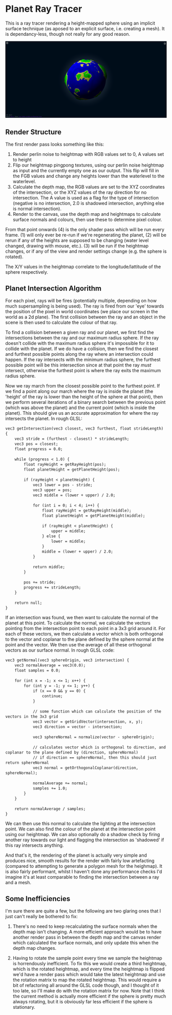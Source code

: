 # Planet Ray Tracer

This is a ray tracer rendering a height-mapped sphere using an implicit surface technique (as aposed to an explicit surface, i.e. creating a mesh). It is dependancy-less, though not really for any good reason.

![Screenshot](img/screenshot.png)

## Render Structure

The first render pass looks something like this:

1. Render perlin noise to heightmap with RGB values set to 0, A values set to height
2. Flip our heightmap pingpong textures, using our perlin noise heightmap as input and the currently empty one as our output. This flip will fill in the FGB values and change any heights lower than the waterlevel to the waterlevel.
3. Calculate the depth map, the RGB values are set to the XYZ coordinates of the intersection, or the XYZ values of the ray direction for no intersection. The A value is used as a flag for the type of intersection (negative is no intersection, 2.0 is shadowed intersection, anything else is normal intersection).
4. Render to the canvas, use the depth map and heightmaps to calculate surface normals and colours, then use these to determine pixel colour.

From that point onwards (4) is the only shader pass which will be run every frame. (1) will only ever be re-run if we're regenerating the planet, (2) will be rerun if any of the heights are supposed to be changing (water level changed, drawing with mouse, etc.). (3) will be run if the heightmap changes, or if any of the view and render settings change (e.g. the sphere is rotated).

The X/Y values in the heightmap correlate to the longitude/lattitude of the sphere respectively.

## Planet Intersection Algorithm

For each pixel, rays will be fires (potentially multiple, depending on how much supersampling is being used). The ray is fired from our 'eye' towards the position of the pixel in world coordinates (we place our screen in the world as a 2d plane). The first collision between the ray and an object in the scene is then used to calculate the colour of that ray.

To find a collision between a given ray and our planet, we first find the intersections between the ray and our maximum radius sphere. If the ray doesn't collide with the maximum radius sphere it's impossible for it to collide with the planet. If we do have a collision, then we find the closest and furthest possible points along the ray where an intersection could happen. If the ray intersects with the minimum radius sphere, the furthest possible point will be this intersection since at that point the ray *must* intersect, otherwise the furthest point is where the ray exits the maximum radius sphere.

Now we ray march from the closest possible point to the furthest point. If we find a point along our march where the ray is inside the planet (the 'height' of the ray is lower than the height of the sphere at that point), then we perform several iterations of a binary search between the previous point (which was above the planet) and the current point (which is inside the planet). This should give us an accurate approximation for where the ray intersects the planet. In rough GLSL:

    vec3 getIntersection(vec3 closest, vec3 furthest, float strideLength) {
        vec3 stride = (furthest - closest) * strideLength;
        vec3 pos = closest;
        float progress = 0.0;

        while (progress < 1.0) {
            float rayHeight = getRayHeight(pos);
            float planetHeight = getPlanetHeight(pos);

            if (rayHeight < planetHeight) {
                vec3 lower = pos - stride;
                vec3 upper = pos;
                vec3 middle = (lower + upper) / 2.0;

                for (int i = 0; i < 4; i++) {
                    float rayHeight = getRayHeight(middle);
                    float planetHeight = getPlanetHeight(middle);

                    if (rayHeight < planetHeight) {
                        upper = middle;
                    } else {
                        lower = middle;
                    }
                    middle = (lower + upper) / 2.0;
                }

                return middle;
            }

            pos += stride;
            progress += strideLength;
        }

        return null;
    }

If an intersection was found, we then want to calculate the normal of the planet at this point. To calculate the normal, we calculate the vectors pointing from the intersection point to each point in a 3x3 grid around it. For each of these vectors, we then calculate a vector which is both orthogonal to the vector and coplanar to the plane defined by the sphere normal at the point and the vector. We then use the average of all these orthogonal vectors as our surface normal. In rough GLSL code:

    vec3 getNormal(vec3 sphereOrigin, vec3 intersection) {
        vec3 normalAverage = vec3(0.0);
        float samples = 0.0;

        for (int x = -1; x <= 1; x++) {
            for (int y = -1; y <= 1; y++) {
                if (x == 0 && y == 0) {
                    continue;
                }

                // some function which can calculate the position of the vectors in the 3x3 grid
                vec3 vector = getGridVector(intersection, x, y);
                vec3 direction = vector - intersection;

                vec3 sphereNormal = normalize(vector - sphereOrigin);

                // calculates vector which is orthogonal to direction, and coplanar to the plane defined by (direction, sphereNormal)
                // if direction == sphereNormal, then this should just return sphereNormal
                vec3 normal = getOrthogonalCoplanar(direction, sphereNormal);

                normalAverage += normal;
                samples += 1.0;
            }
        }

        return normalAverage / samples;
    }

We can then use this normal to calculate the lighting at the intersection point. We can also find the colour of the planet at the intersection point using our heightmap. We can also optionally do a shadow check by firing another ray towards our light and flagging the intersection as 'shadowed' if this ray intersects anything.

And that's it, the rendering of the planet is actually very simple and produces nice, smooth results for the render with fairly low artefacting (compared to attempting to generate a polygon mesh for the heighmap). It is also fairly performant, whilst I haven't done any performance checks I'd imagine it's at least comparable to finding the intersection between a ray and a mesh.

## Some Inefficiencies

I'm sure there are quite a few, but the following are two glaring ones that I just can't really be bothered to fix:

1. There's no need to keep recalculating the surface normals when the depth map isn't changing. A more efficient approach would be to have another render pass in between the depth map and the canvas render which calculated the surface normals, and only update this when the depth map changes.

2. Having to rotate the sample point every time we sample the heightmap is horrendously inefficient. To fix this we would create a third heightmap, which is the rotated heightmap, and every time the heightmap is flipped we'd have a render pass which would take the latest heightmap and use the rotation matrix to map the rotated heightmap. This would require a bit of refactoring all around the GLSL code though, and I thought of it too late, so I'll make do with the rotation matrix for now. Note that I think the current method is actually more efficient if the sphere is pretty much always rotating, but it is obviously far less efficient if the sphere is stationary.